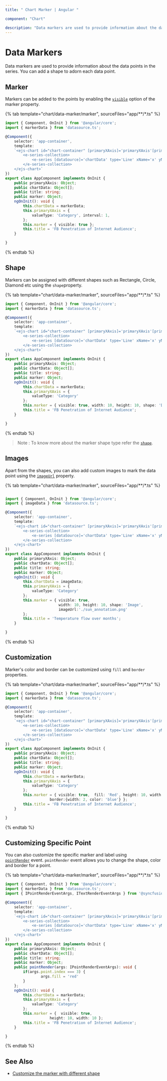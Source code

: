 ```yaml
---
title: " Chart Marker | Angular "

component: "Chart"

description: "Data markers are used to provide information about the data points in the series. You can add a shape to adorn each data point."
---
```


# Data Markers

Data markers are used to provide information about the data points in the series. You can add a shape to adorn
each data point.

<!-- markdownlint-disable MD036 -->

## Marker

<!-- markdownlint-disable MD036 -->

Markers can be added to the points by enabling the [`visible`](../api/chart/markerSettingsModel/#visible)
option of the marker property.

{% tab template="chart/data-marker/marker", sourceFiles="app/**/*.ts" %}

```typescript
import { Component, OnInit } from '@angular/core';
import { markerData } from 'datasource.ts';

@Component({
    selector: 'app-container',
    template:
    `<ejs-chart id="chart-container" [primaryXAxis]='primaryXAxis'[primaryYAxis]='primaryYAxis' [title]='title'>
        <e-series-collection>
            <e-series [dataSource]='chartData' type='Line' xName='x' yName='y' name='December 2007' width=2 [marker]='marker'></e-series>
        </e-series-collection>
    </ejs-chart>`
})
export class AppComponent implements OnInit {
    public primaryXAxis: Object;
    public chartData: Object[];
    public title: string;
    public marker: Object;
    ngOnInit(): void {
        this.chartData = markerData;
        this.primaryXAxis = {
            valueType: 'Category', interval: 1,
        };
        this.marker = { visible: true };
        this.title = 'FB Penetration of Internet Audience';
    }

}
```

{% endtab %}

## Shape

Markers can be assigned with different shapes such as Rectangle, Circle, Diamond etc using the `shape`property.

{% tab template="chart/data-marker/marker", sourceFiles="app/**/*.ts" %}

```typescript
import { Component, OnInit } from '@angular/core';
import { markerData } from 'datasource.ts';

@Component({
    selector: 'app-container',
    template:
    `<ejs-chart id="chart-container" [primaryXAxis]='primaryXAxis'[primaryYAxis]='primaryYAxis' [title]='title'>
        <e-series-collection>
            <e-series [dataSource]='chartData' type='Line' xName='x' yName='y' name='December 2007' width=2 [marker]='marker'></e-series>
        </e-series-collection>
    </ejs-chart>`
})
export class AppComponent implements OnInit {
    public primaryXAxis: Object;
    public chartData: Object[];
    public title: string;
    public marker: Object;
    ngOnInit(): void {
        this.chartData = markerData;
        this.primaryXAxis = {
            valueType: 'Category'
        };
        this.marker = { visible: true, width: 10, height: 10, shape: 'Diamond' };
        this.title = 'FB Penetration of Internet Audience';
    }

}
```

{% endtab %}

>Note : To know more about the marker shape type refer the [`shape`](../api/chart/markerSettings/#shape).

## Images

Apart from the shapes, you can also add custom images to mark the data point using the
[`imageUrl`](../api/chart/markerSettingsModel/#imageurl) property.

{% tab template="chart/data-marker/marker", sourceFiles="app/**/*.ts" %}

```typescript

import { Component, OnInit } from '@angular/core';
import { imageData } from 'datasource.ts';

@Component({
    selector: 'app-container',
    template:
    `<ejs-chart id="chart-container" [primaryXAxis]='primaryXAxis'[primaryYAxis]='primaryYAxis' [title]='title'>
        <e-series-collection>
            <e-series [dataSource]='chartData' type='Line' xName='x' yName='y' name='India' width=2 [marker]='marker'></e-series>
        </e-series-collection>
    </ejs-chart>`
})
export class AppComponent implements OnInit {
    public primaryXAxis: Object;
    public chartData: Object[];
    public title: string;
    public marker: Object;
    ngOnInit(): void {
        this.chartData = imageData;
        this.primaryXAxis = {
            valueType: 'Category'
        };
        this.marker = { visible: true,
                        width: 10, height: 10, shape: 'Image',
                        imageUrl:'./sun_annotation.png'
        };
        this.title = 'Temperature flow over months';
    }

}
```

{% endtab %}

## Customization

Marker's color and border can be customized using `fill` and `border` properties.

{% tab template="chart/data-marker/marker", sourceFiles="app/**/*.ts" %}

```typescript
import { Component, OnInit } from '@angular/core';
import { markerData } from 'datasource.ts';

@Component({
    selector: 'app-container',
    template:
    `<ejs-chart id="chart-container" [primaryXAxis]='primaryXAxis'[primaryYAxis]='primaryYAxis' [title]='title'>
        <e-series-collection>
            <e-series [dataSource]='chartData' type='Line' xName='x' yName='y' name='December 2007' width=2 [marker]='marker'></e-series>
        </e-series-collection>
    </ejs-chart>`
})
export class AppComponent implements OnInit {
    public primaryXAxis: Object;
    public chartData: Object[];
    public title: string;
    public marker: Object;
    ngOnInit(): void {
        this.chartData = markerData;
        this.primaryXAxis = {
            valueType: 'Category'
        };
        this.marker = { visible: true,  fill: 'Red', height: 10, width: 10,
                    border:{width: 2, color: 'blue'} };
        this.title = 'FB Penetration of Internet Audience';
    }

}
```

{% endtab %}

## Customizing Specific Point

You can also customize the specific marker and label using
[`pointRender`](../api/chart/iPointRenderEventArgs/) event.
`pointRender` event allows you to change the shape, color and border for a point.

{% tab template="chart/data-marker/marker", sourceFiles="app/**/*.ts" %}

```typescript
import { Component, OnInit } from '@angular/core';
import { markerData } from 'datasource.ts';
import { IPointRenderEventArgs, ITextRenderEventArgs } from '@syncfusion/ej2-angular-charts';

@Component({
    selector: 'app-container',
    template:
    `<ejs-chart id="chart-container" [primaryXAxis]='primaryXAxis'[primaryYAxis]='primaryYAxis' (pointRender)='pointRender($event)' [title]='title'>
        <e-series-collection>
            <e-series [dataSource]='chartData' type='Line' xName='x' yName='y' name='December 2007' width=2 [marker]='marker'></e-series>
        </e-series-collection>
    </ejs-chart>`
})
export class AppComponent implements OnInit {
    public primaryXAxis: Object;
    public chartData: Object[];
    public title: string;
    public marker: Object;
    public pointRender(args: IPointRenderEventArgs): void {
        if(args.point.index === 3) {
                args.fill = 'red'
        }
    };
    ngOnInit(): void {
        this.chartData = markerData;
        this.primaryXAxis = {
            valueType: 'Category'
        };
        this.marker = {  visible: true,
                    height: 10, width: 10 };
        this.title = 'FB Penetration of Internet Audience';
    }

}
```

{% endtab %}

## See Also

* [Customize the marker with different shape](./how-to/marker-customization/#customize-the-marker-with-different-shape)